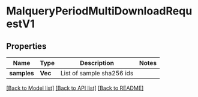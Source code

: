 # MalqueryPeriodMultiDownloadRequestV1

## Properties

Name | Type | Description | Notes
------------ | ------------- | ------------- | -------------
**samples** | **Vec<String>** | List of sample sha256 ids |

[[Back to Model list]](../README.md#documentation-for-models) [[Back to API list]](../README.md#documentation-for-api-endpoints) [[Back to README]](../README.md)

